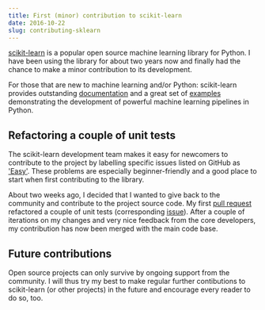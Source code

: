 ```yaml
---
title: First (minor) contribution to scikit-learn
date: 2016-10-22
slug: contributing-sklearn
---
```


[scikit-learn](http://scikit-learn.org/stable/) is a popular open source machine learning library
for Python. I have been using the library for about two
years now and finally had the chance to make a minor contribution
to its development.

For those that are new to machine learning and/or Python:
scikit-learn provides outstanding [documentation](http://scikit-learn.org/stable/documentation.html)
and a great set of [examples](http://scikit-learn.org/stable/auto_examples/index.html)
demonstrating the development of powerful machine learning pipelines in Python.

## Refactoring a couple of unit tests

The scikit-learn development team makes it easy for
newcomers to contribute to the project by
labelling specific issues listed on GitHub
as ['Easy'](https://github.com/scikit-learn/scikit-learn/issues?q=is%3Aissue+is%3Aopen+label%3AEasy).
These problems are especially beginner-friendly and a good place to start when first contributing to
the library.

About two weeks ago, I decided that I wanted to give back
to the community and contribute to the project source code.
My first [pull request](https://github.com/scikit-learn/scikit-learn/pull/7677) refactored a couple of unit tests
(corresponding [issue](https://github.com/scikit-learn/scikit-learn/issues/7533)).
After a couple of iterations on my changes and very nice
feedback from the core developers,
my contribution has now been merged with the main code base.

## Future contributions

Open source projects can only survive by ongoing support
from the community. I will thus try my best to make
regular further contibutions to scikit-learn (or other projects)
in the future and encourage every reader to do so, too.
